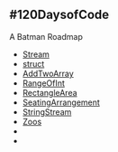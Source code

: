## #120DaysofCode
A Batman Roadmap



  - [Stream](https://github.com/champ96k/120DaysofCode/blob/master/stream.cpp)
  - [struct](https://github.com/champ96k/120DaysofCode/blob/master/struct.cpp)
  - [AddTwoArray](https://github.com/champ96k/120DaysofCode/blob/master/AddTwoArray.cpp)
  - [RangeOfInt](https://github.com/champ96k/120DaysofCode/blob/master/RangeOfInt.cpp)
  - [RectangleArea](https://github.com/champ96k/120DaysofCode/blob/master/RectangleArea.cpp)
  - [SeatingArrangement](https://github.com/champ96k/120DaysofCode/blob/master/SeatingArrangement.cpp)
  - [StringStream](https://github.com/champ96k/120DaysofCode/blob/master/StringStream.cpp)
  - [Zoos](https://github.com/champ96k/120DaysofCode/blob/master/Zoos.cpp)
  - []()
  - []()
 
